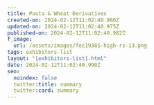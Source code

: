 ```yaml
---
title: Pasta & Wheat Derivatives
created-on: 2024-02-12T11:02:40.966Z
updated-on: 2024-02-12T11:02:40.975Z
published-on: 2024-02-12T11:02:40.982Z
f_image:
  url: /assets/images/fec19385-high-rs-13.png
tags: exhibitors-list
layout: "[exhibitors-list].html"
date: 2024-02-12T11:02:40.990Z
seo:
  noindex: false
  twitter:title: summary
  twitter:card: summary
---
```

